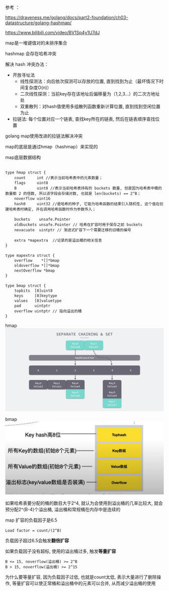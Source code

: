 参考 ： 

https://draveness.me/golang/docs/part2-foundation/ch03-datastructure/golang-hashmap/

https://www.bilibili.com/video/BV1Sp4y1U7dJ


map是一堆键值对的未排序集合

hashmap 会存在哈希冲突

解决 hash 冲突办法：

  - 开放寻址法
    - 线性探测法：向后依次探测可以存放的位置, 直到找到为止（最坏情况下时间复杂度O(n)）
    - 二次线性探测：当前key存在该地址后偏移量为（1,2,3...）的二次方地址处
    - 双重散列：对hash值使用多组散列函数重新计算位置, 直到找到空闲位置为止
  - 拉链法: 每个位置对应一个链表, 查找key所在的链表, 然后在链表顺序查找位置

golang map使用改进的拉链法解决冲突

map的底层是通过hmap（hashmap）来实现的

map底层数据结构

```golang

type hmap struct {
	count     int //表示当前哈希表中的元素数量；
	flags     uint8
	B         uint8 //表示当前哈希表持有的 buckets 数量, 但是因为哈希表中桶的数量都 2 的倍数, 所以该字段会存储对数, 也就是 len(buckets) == 2^B；
	noverflow uint16
	hash0     uint32 //是哈希的种子, 它能为哈希函数的结果引入随机性, 这个值在创建哈希表时确定, 并在调用哈希函数时作为参数传入；

	buckets    unsafe.Pointer 
	oldbuckets unsafe.Pointer // 哈希在扩容时用于保存之前 buckets 
	nevacuate  uintptr // 渐进式扩容下一个需要迁移的旧桶的编号

	extra *mapextra  //记录的是溢出桶的相关信息
}

type mapextra struct {
	overflow    *[]*bmap
	oldoverflow *[]*bmap
	nextOverflow *bmap
}

type bmap struct {
    topbits  [8]uint8
    keys     [8]keytype
    values   [8]valuetype
    pad      uintptr
    overflow uintptr // 指向溢出的桶
}

```

hmap
![hmap](./images/hmap.png)

bmap
![bmap](./images/bmap.png)

如果哈希表要分配的桶的数目大于2^4, 就认为会使用到溢出桶的几率比较大, 就会预分配2^(B-4)个溢出桶, 溢出桶和常规桶在内存中是连续的

map 扩容的负载因子是6.5

```Load factor = count/(2^B)```

负载因子超过6.5会触发**翻倍扩容**
 
如果负载因子没有超标, 使用的溢出桶过多, 触发**等量扩容**

```
B <= 15, noverflow(溢出桶) >= 2^B
B > 15, noverflow(溢出桶) >= 2^15
```

为什么要等量扩容, 因为负载因子过低, 也就是count太低, 表示大量进行了删除操作, 等量扩容可以使正常桶和溢出桶中的元素可以合并, 从而减少溢出桶的使用
 